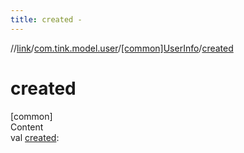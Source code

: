```yaml
---
title: created -
---
```

//[link](../../index.md)/[com.tink.model.user](../index.md)/[[common]UserInfo](index.md)/[created](created.md)



# created  
[common]  
Content  
val [created](created.md): <ERROR CLASS>  



